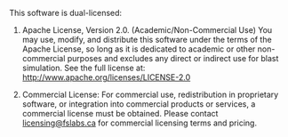 This software is dual-licensed:

1. Apache License, Version 2.0. (Academic/Non-Commercial Use)
You may use, modify, and distribute this software under the terms of the Apache License, so long as it is dedicated to academic or other non-commercial purposes and excludes any direct or indirect use for blast simulation.
See the full license at: http://www.apache.org/licenses/LICENSE-2.0

2. Commercial License:
For commercial use, redistribution in proprietary software, or integration into commercial products or services, a commercial license must be obtained.
Please contact licensing@fslabs.ca for commercial licensing terms and pricing.